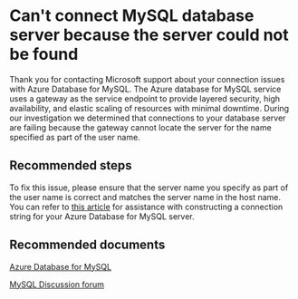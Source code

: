 <properties
	pageTitle="Server could not be found"
	description="RCA - Server could not be found"
	infoBubbleText="Found recent connection failure. See details on the right"
	service="microsoft.dbformysql"
	resource="dbformysql"
	authors="janeng"
	displayOrder="100"
	articleId="dbformysql-asc-18470-4"
	diagnosticScenario="OrcasMySQLServerNotFoundInBackend"
	selfHelpType="rca"
	supportTopicIds="32628367"
	resourceTags="windows, linux"
	productPesIds="16221"
	cloudEnvironments="public"
/>
# Can't connect MySQL database server because the server could not be found

<!--issueDescription-->
Thank you for contacting Microsoft support about your connection issues with Azure Database for MySQL. The Azure database for MySQL service uses a gateway as the service endpoint to provide layered security, high availability, and elastic scaling of resources with minimal downtime. During our investigation we determined that connections to your database server are failing because the gateway cannot locate the server for the name specified as part of the user name.
<!--/issueDescription-->

## **Recommended steps**

To fix this issue, please ensure that the server name you specify as part of the user name is correct and matches the server name in the host name. You can refer to [this article](https://docs.microsoft.com/azure/mysql/howto-connection-string) for assistance with constructing a connection string for your Azure Database for MySQL server.

## **Recommended documents**

[Azure Database for MySQL](https://azure.microsoft.com/services/mysql/)

[MySQL Discussion forum](https://social.msdn.microsoft.com/Forums/en-US/home?forum=AzureDatabaseforMySQL)
